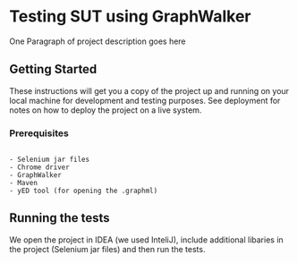# Testing SUT using GraphWalker

One Paragraph of project description goes here

## Getting Started

These instructions will get you a copy of the project up and running on your local machine for development and testing purposes. See deployment for notes on how to deploy the project on a live system.

### Prerequisites

```

- Selenium jar files
- Chrome driver
- GraphWalker
- Maven
- yED tool (for opening the .graphml)

```

## Running the tests

We open the project in IDEA (we used InteliJ), include additional libaries in the project (Selenium jar files) and then run the tests.
